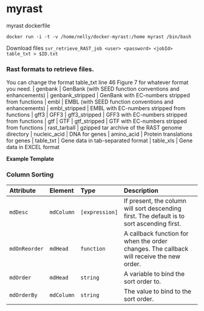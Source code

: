 # myrast
myrast dockerfile 

`docker run -i -t -v /home/nelly/docker-myrast:/home myrast /bin/bash`

Download files
`svr_retrieve_RAST_job <user> <password> <jobId> table_txt > $ID.txt`


### Rast formats to retrieve files.
You can change the format table_txt line 46 Figure 7 for whatever format you need.
| genbank            | GenBank (with SEED function conventions and enhancements)
| genbank_stripped        | GenBank with EC-numbers stripped from functions
| embl                    | EMBL (with SEED function conventions and enhancements)
| embl_stripped           | EMBL with EC-numbers stripped from functions
| gff3                    | GFF3
| gff3_stripped            | GFF3 with EC-numbers stripped from functions
| gtf                      | GTF
| gtf_stripped            | GTF with EC-numbers stripped from functions
| rast_tarball            | gzipped tar archive of the RAST genome directory
| nucleic_acid            | DNA for genes
| amino_acid              | Protein translations for genes
| table_txt               | Gene data in tab-separated format
| table_xls               | Gene data in EXCEL format

**Example Template**
### Column Sorting

| Attribute      | Element    | Type           | Description |
| :------------- | :--------- | :------------- | :---------- |
| `mdDesc`       | `mdColumn` | `[expression]` | If present, the column will sort descending first. The default is to sort ascending first. |
| `mdOnReorder`  | `mdHead`   | `function`     | A callback function for when the order changes. The callback will receive the new order. |
| `mdOrder`      | `mdHead`   | `string`       | A variable to bind the sort order to. |
| `mdOrderBy`    | `mdColumn` | `string`       | The value to bind to the sort order. |
